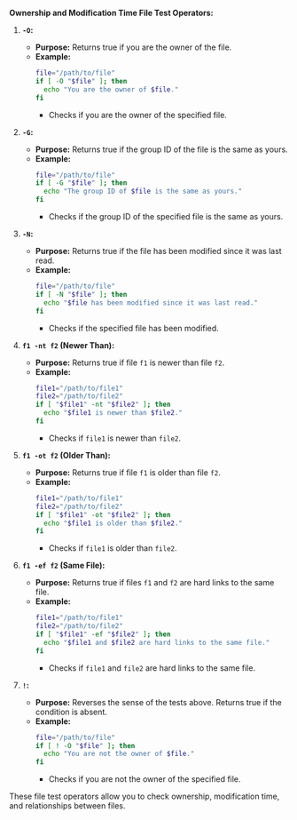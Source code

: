 
**Ownership and Modification Time File Test Operators:**

1. **`-O`:**
   - **Purpose:** Returns true if you are the owner of the file.
   - **Example:**
     ```bash
     file="/path/to/file"
     if [ -O "$file" ]; then
       echo "You are the owner of $file."
     fi
     ```
     - Checks if you are the owner of the specified file.

2. **`-G`:**
   - **Purpose:** Returns true if the group ID of the file is the same as yours.
   - **Example:**
     ```bash
     file="/path/to/file"
     if [ -G "$file" ]; then
       echo "The group ID of $file is the same as yours."
     fi
     ```
     - Checks if the group ID of the specified file is the same as yours.

3. **`-N`:**
   - **Purpose:** Returns true if the file has been modified since it was last read.
   - **Example:**
     ```bash
     file="/path/to/file"
     if [ -N "$file" ]; then
       echo "$file has been modified since it was last read."
     fi
     ```
     - Checks if the specified file has been modified.

4. **`f1 -nt f2` (Newer Than):**
   - **Purpose:** Returns true if file `f1` is newer than file `f2`.
   - **Example:**
     ```bash
     file1="/path/to/file1"
     file2="/path/to/file2"
     if [ "$file1" -nt "$file2" ]; then
       echo "$file1 is newer than $file2."
     fi
     ```
     - Checks if `file1` is newer than `file2`.

5. **`f1 -ot f2` (Older Than):**
   - **Purpose:** Returns true if file `f1` is older than file `f2`.
   - **Example:**
     ```bash
     file1="/path/to/file1"
     file2="/path/to/file2"
     if [ "$file1" -ot "$file2" ]; then
       echo "$file1 is older than $file2."
     fi
     ```
     - Checks if `file1` is older than `file2`.

6. **`f1 -ef f2` (Same File):**
   - **Purpose:** Returns true if files `f1` and `f2` are hard links to the same file.
   - **Example:**
     ```bash
     file1="/path/to/file1"
     file2="/path/to/file2"
     if [ "$file1" -ef "$file2" ]; then
       echo "$file1 and $file2 are hard links to the same file."
     fi
     ```
     - Checks if `file1` and `file2` are hard links to the same file.

7. **`!`:**
   - **Purpose:** Reverses the sense of the tests above. Returns true if the condition is absent.
   - **Example:**
     ```bash
     file="/path/to/file"
     if [ ! -O "$file" ]; then
       echo "You are not the owner of $file."
     fi
     ```
     - Checks if you are not the owner of the specified file.

These file test operators allow you to check ownership, modification time, and relationships between files.
